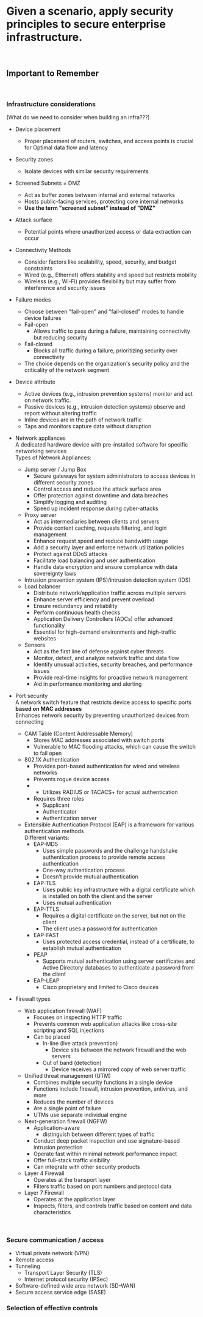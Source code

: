# Given a scenario, apply security principles to secure enterprise infrastructure.

<br>

## Important to Remember

<br>

### Infrastructure considerations

(What do we need to consider when building an infra???)

- Device placement
  - Proper placement of routers, switches, and access points is crucial for Optimal data flow and latency
- Security zones
  - Isolate devices with similar security requirements
- Screened Subnets = DMZ
  - Act as buffer zones between internal and external networks
  - Hosts public-facing services, protecting core internal networks
  - <b> Use the term "screened subnet" instead of "DMZ" </b>
- Attack surface
  - Potential points where unauthorized access or data extraction can occur
- Connectivity Methods
  - Consider factors like scalability, speed, security, and budget constraints
  - Wired (e.g., Ethernet) offers stability and speed but restricts mobility
  - Wireless (e.g., Wi-Fi) provides flexibility but may suffer from interference and security issues
- Failure modes
  - Choose between "fail-open" and "fail-closed" modes to handle device failures
  - Fail-open
    - Allows traffic to pass during a failure, maintaining connectivity but reducing security
  - Fail-closed
    - Blocks all traffic during a failure, prioritizing security over connectivity
  - The choice depends on the organization's security policy and the criticality of the
    network segment
- Device attribute
  - Active devices (e.g., intrusion prevention systems) monitor and act on network traffic.
  - Passive devices (e.g., intrusion detection systems) observe and report without altering traffic
  - Inline devices are in the path of network traffic
  - Taps and monitors capture data without disruption
- Network appliances
  <br>
  A dedicated hardware device with pre-installed software for specific networking services
  <br>
  Types of Network Appliances:

  - Jump server / Jump Box
    - Secure gateways for system administrators to access devices in different security zones
    - Control access and reduce the attack surface area
    - Offer protection against downtime and data breaches
    - Simplify logging and auditing
    - Speed up incident response during cyber-attacks
  - Proxy server
    - Act as intermediaries between clients and servers
    - Provide content caching, requests filtering, and login management
    - Enhance request speed and reduce bandwidth usage
    - Add a security layer and enforce network utilization policies
    - Protect against DDoS attacks
    - Facilitate load balancing and user authentication
    - Handle data encryption and ensure compliance with data sovereignty laws
  - Intrusion prevention system (IPS)/intrusion detection system (IDS)
  - Load balancer
    - Distribute network/application traffic across multiple servers
    - Enhance server efficiency and prevent overload
    - Ensure redundancy and reliability
    - Perform continuous health checks
    - Application Delivery Controllers (ADCs) offer advanced functionality
    - Essential for high-demand environments and high-traffic websites
  - Sensors
    - Act as the first line of defense against cyber threats
    - Monitor, detect, and analyze network traffic and data flow
    - Identify unusual activities, security breaches, and performance issues
    - Provide real-time insights for proactive network management
    - Aid in performance monitoring and alerting

- Port security
  <br> A network switch feature that restricts device access to specific ports <b> based on MAC addresses </b>
  <br> Enhances network security by preventing unauthorized devices from connecting

  - CAM Table (Content Addressable Memory)
    - Stores MAC addresses associated with switch ports
    - Vulnerable to MAC flooding attacks, which can cause the switch to fail open
  - 802.1X Authentication
    - Provides port-based authentication for wired and wireless networks
    - Prevents rogue device access
    - - Utilizes RADIUS or TACACS+ for actual authentication
    - Requires three roles
      - Supplicant
      - Authenticator
      - Authentication server
  - Extensible Authentication Protocol (EAP) is a framework for various authentication methods
    <br> Different variants:
    - EAP-MD5
      - Uses simple passwords and the challenge handshake authentication process to provide remote access authentication
      - One-way authentication process
      - Doesn’t provide mutual authentication
    - EAP-TLS
      - Uses public key infrastructure with a digital certificate which is installed on both the client and the server
      - Uses mutual authentication
    - EAP-TTLS
      - Requires a digital certificate on the server, but not on the client
      - The client uses a password for authentication
    - EAP-FAST
      - Uses protected access credential, instead of a certificate, to establish mutual authentication
    - PEAP
      - Supports mutual authentication using server certificates and Active Directory databases to authenticate a password from the client
    - EAP-LEAP
      - Cisco proprietary and limited to Cisco devices

- Firewall types
  - Web application firewall (WAF)
    - Focuses on inspecting HTTP traffic
    - Prevents common web application attacks like cross-site scripting and SQL injections
    - Can be placed
      - In-line (live attack prevention)
        - Device sits between the network firewall and the web servers
      - Out of band (detection)
        - Device receives a mirrored copy of web server traffic
  - Unified threat management (UTM)
    - Combines multiple security functions in a single device
    - Functions include firewall, intrusion prevention, antivirus, and more
    - Reduces the number of devices
    - Are a single point of failure
    - UTMs use separate individual engine
  - Next-generation firewall (NGFW)
    - Application-aware
      - distinguish between different types of traffic
    - Conduct deep packet inspection and use signature-based intrusion protection
    - Operate fast within minimal network performance impact
    - Offer full-stack traffic visibility
    - Can integrate with other security products
  - Layer 4 Firewall
    - Operates at the transport layer
    - Filters traffic based on port numbers and protocol data
  - Layer 7 Firewall
    - Operates at the application layer
    - Inspects, filters, and controls traffic based on content and data characteristics

<br>

### Secure communication / access

- Virtual private network (VPN)
- Remote access
- Tunneling
  - Transport Layer Security (TLS)
  - Internet protocol security (IPSec)
- Software-defined wide area network (SD-WAN)
- Secure access service edge (SASE)

### Selection of effective controls
